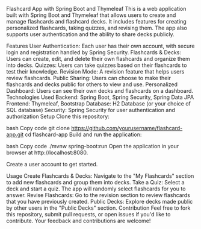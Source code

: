 Flashcard App with Spring Boot and Thymeleaf
This is a web application built with Spring Boot and Thymeleaf that allows users to create and manage flashcards and flashcard decks. It includes features for creating personalized flashcards, taking quizzes, and revising them. The app also supports user authentication and the ability to share decks publicly.

Features
User Authentication: Each user has their own account, with secure login and registration handled by Spring Security.
Flashcards & Decks: Users can create, edit, and delete their own flashcards and organize them into decks.
Quizzes: Users can take quizzes based on their flashcards to test their knowledge.
Revision Mode: A revision feature that helps users review flashcards.
Public Sharing: Users can choose to make their flashcards and decks public for others to view and use.
Personalized Dashboard: Users can see their own decks and flashcards on a dashboard.
Technologies Used
Backend: Spring Boot, Spring Security, Spring Data JPA
Frontend: Thymeleaf, Bootstrap
Database: H2 Database (or your choice of SQL database)
Security: Spring Security for user authentication and authorization
Setup
Clone this repository:

bash
Copy code
git clone https://github.com/yourusername/flashcard-app.git
cd flashcard-app
Build and run the application:

bash
Copy code
./mvnw spring-boot:run
Open the application in your browser at http://localhost:8080.

Create a user account to get started.

Usage
Create Flashcards & Decks: Navigate to the "My Flashcards" section to add new flashcards and group them into decks.
Take a Quiz: Select a deck and start a quiz. The app will randomly select flashcards for you to answer.
Revise Flashcards: Go to the revision section to review flashcards that you have previously created.
Public Decks: Explore decks made public by other users in the "Public Decks" section.
Contribution
Feel free to fork this repository, submit pull requests, or open issues if you'd like to contribute. Your feedback and contributions are welcome!

